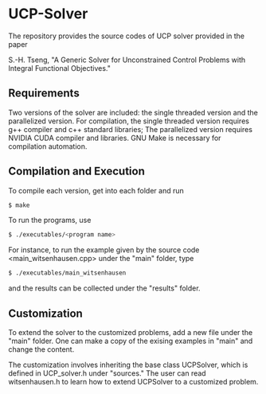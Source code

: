 # UCP-Solver

The repository provides the source codes of UCP solver provided in the paper

S.-H. Tseng, "A Generic Solver for Unconstrained Control Problems with Integral Functional Objectives." 

## Requirements
Two versions of the solver are included: the single threaded version and the parallelized version. For compilation, the single threaded version requires g++ compiler and c++ standard libraries; The parallelized version requires NVIDIA CUDA compiler and libraries. GNU Make is necessary for compilation automation.

## Compilation and Execution
To compile each version, get into each folder and run
```sh
$ make
```

To run the programs, use
```sh
$ ./executables/<program name>
```

For instance, to run the example given by the source code <main_witsenhausen.cpp> under the "main" folder, type
```sh
$ ./executables/main_witsenhausen
```
and the results can be collected under the "results" folder.

## Customization
To extend the solver to the customized problems, add a new file under the "main" folder. One can make a copy of the exising examples in "main" and change the content.

The customization involves inheriting the base class UCPSolver, which is defined in UCP_solver.h under "sources." The user can read witsenhausen.h to learn how to extend UCPSolver to a customized problem.